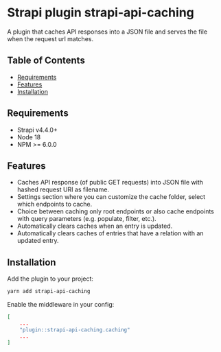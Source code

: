# Strapi plugin strapi-api-caching

A plugin that caches API responses into a JSON file and serves the file when the request url matches.

## Table of Contents
- [Requirements](#requirements)
- [Features](#features)
- [Installation](#installation)

## Requirements
- Strapi v4.4.0+
- Node 18
- NPM >= 6.0.0

## Features
- Caches API response (of public GET requests) into JSON file with hashed request URI as filename.
- Settings section where you can customize the cache folder, select which endpoints to cache.
- Choice between caching only root endpoints or also cache endpoints with query parameters (e.g. populate, filter, etc.).
- Automatically clears caches when an entry is updated.
- Automatically clears caches of entries that have a relation with an updated entry.

## Installation
Add the plugin to your project:
```bash
yarn add strapi-api-caching
```

Enable the middleware in your config:
```json
[
    ...
    "plugin::strapi-api-caching.caching"
    ...
]
```
